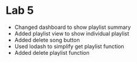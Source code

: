 Lab 5
=================

- Changed dashboard to show playlist summary
- Added playlist view to show individual playlist
- Added delete song button
- Used lodash to simplify get playlist function
- Added delete playlist function
